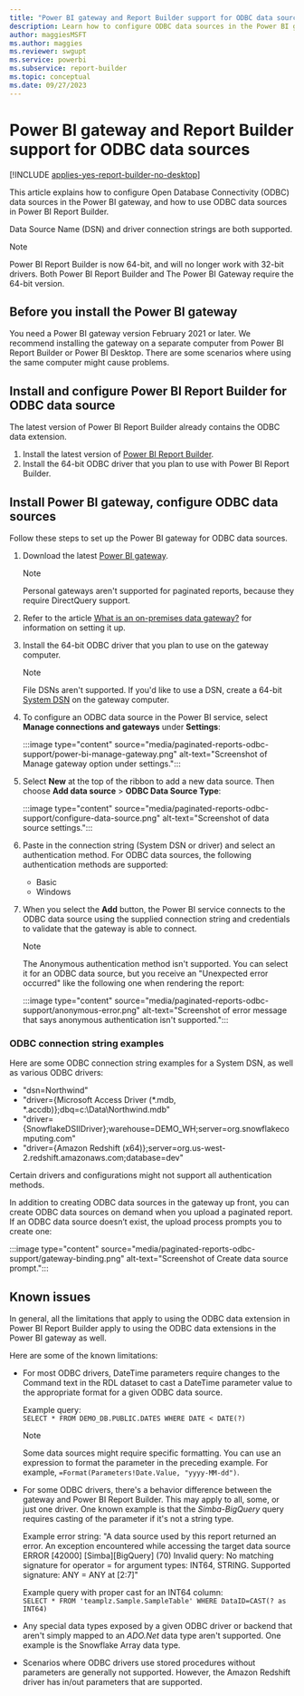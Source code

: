 ```yaml
---
title: "Power BI gateway and Report Builder support for ODBC data sources"
description: Learn how to configure ODBC data sources in the Power BI gateway and use ODBC data sources in Power BI Report Builder.
author: maggiesMSFT
ms.author: maggies
ms.reviewer: swgupt
ms.service: powerbi
ms.subservice: report-builder
ms.topic: conceptual
ms.date: 09/27/2023
---
```


# Power BI gateway and Report Builder support for ODBC data sources

[!INCLUDE [applies-yes-report-builder-no-desktop](../includes/applies-yes-report-builder-no-desktop.md)] 

This article explains how to configure Open Database Connectivity (ODBC) data sources in the Power BI gateway, and how to use ODBC data sources in Power BI Report Builder.

Data Source Name (DSN) and driver connection strings are both supported. 

>[!NOTE]
>Power BI Report Builder is now 64-bit, and will no longer work with 32-bit drivers. Both Power BI Report Builder and The Power BI Gateway require the 64-bit version.

## Before you install the Power BI gateway

You need a Power BI gateway version February 2021 or later. We recommend installing the gateway on a separate computer from Power BI Report Builder or Power BI Desktop. There are some scenarios where using the same computer might cause problems. 

## Install and configure Power BI Report Builder for ODBC data source

The latest version of Power BI Report Builder already contains the ODBC data extension.

1. Install the latest version of [Power BI Report Builder](https://go.microsoft.com/fwlink/?linkid=2086513).
2. Install the 64-bit ODBC driver that you plan to use with Power BI Report Builder.

## Install Power BI gateway, configure ODBC data sources

Follow these steps to set up the Power BI gateway for ODBC data sources.

1. Download the latest [Power BI gateway](https://powerbi.microsoft.com/gateway).

    >[!NOTE]
    >Personal gateways aren't supported for paginated reports, because they require DirectQuery support.

2. Refer to the article [What is an on-premises data gateway?](../connect-data/service-gateway-onprem.md) for information on setting it up.
3. Install the 64-bit ODBC driver that you plan to use on the gateway computer.

    >[!NOTE]
    >File DSNs aren't supported. If you'd like to use a DSN, create a 64-bit [System DSN](/previous-versions/windows/desktop/odbc/dn170519(v=vs.85)) on the gateway computer.

1. To configure an ODBC data source in the Power BI service, select **Manage connections and gateways** under **Settings**:

    :::image type="content" source="media/paginated-reports-odbc-support/power-bi-manage-gateway.png" alt-text="Screenshot of Manage gateway option under settings.":::

1. Select **New** at the top of the ribbon to add a new data source. Then choose **Add data source** >  **ODBC Data Source Type**:

    :::image type="content" source="media/paginated-reports-odbc-support/configure-data-source.png" alt-text="Screenshot of data source settings.":::

1. Paste in the connection string (System DSN or driver) and select an authentication method. For ODBC data sources, the following authentication methods are supported:

    - Basic
    - Windows

1. When you select the **Add** button, the Power BI service connects to the ODBC data source using the supplied connection string and credentials to validate that the gateway is able to connect.

    >[!NOTE]
    >The Anonymous authentication method isn't supported. You can select it for an ODBC data source, but you receive an "Unexpected error occurred" like the following one when rendering the report:

    :::image type="content" source="media/paginated-reports-odbc-support/anonymous-error.png" alt-text="Screenshot of error message that says anonymous authentication isn't supported.":::

### ODBC connection string examples

Here are some ODBC connection string examples for a System DSN, as well as various ODBC drivers:

- "dsn=Northwind"
- "driver={Microsoft Access Driver (*.mdb, *.accdb)};dbq=c:\Data\Northwind.mdb"
- "driver={SnowflakeDSIIDriver};warehouse=DEMO_WH;server=<span>org.snowflakecomputing</span>.com"
- "driver={Amazon Redshift (x64)};server=<span>org.us-west-2.redshift.amazonaws</span>.com;database=dev"

Certain drivers and configurations might not support all authentication methods.

In addition to creating ODBC data sources in the gateway up front, you can create ODBC data sources on demand when you upload a paginated report. If an ODBC data source doesn’t exist, the upload process prompts you to create one:

:::image type="content" source="media/paginated-reports-odbc-support/gateway-binding.png" alt-text="Screenshot of Create data source prompt.":::

## Known issues

In general, all the limitations that apply to using the ODBC data extension in Power BI Report Builder apply to using the ODBC data extensions in the Power BI gateway as well.

Here are some of the known limitations:

- For most ODBC drivers, DateTime parameters require changes to the Command text in the RDL dataset to cast a DateTime parameter value to the appropriate format for a given ODBC data source.  

    Example query:  
    `SELECT * FROM DEMO_DB.PUBLIC.DATES WHERE DATE < DATE(?)`

    >[!NOTE]
    >Some data sources might require specific formatting. You can use an expression to format the parameter in the preceding example. For example, `=Format(Parameters!Date.Value, "yyyy-MM-dd")`.

- For some ODBC drivers, there's a behavior difference between the gateway and Power BI Report Builder. This may apply to all, some, or just one driver. One known example is that the *Simba-BigQuery* query requires casting of the parameter if it's not a string type. 

   Example error string: "A data source used by this report returned an error. An exception encountered while accessing the target data source ERROR [42000] [Simba][BigQuery] (70) Invalid query: No matching signature for operator = for argument types: INT64, STRING. Supported signature: ANY = ANY at [2:7]"

   Example query with proper cast for an INT64 column:  
   `SELECT * FROM 'teamplz.Sample.SampleTable' WHERE DataID=CAST(? as INT64)`

- Any special data types exposed by a given ODBC driver or backend that aren't simply mapped to an *ADO.Net* data type aren't supported. One example is the Snowflake Array data type.
- Scenarios where ODBC drivers use stored procedures without parameters are generally not supported. However, the Amazon Redshift driver has in/out parameters that are supported.
